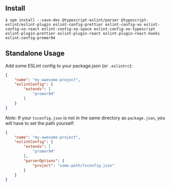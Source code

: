 ## Install

```
$ npm install --save-dev @typescript-eslint/parser @typescript-eslint/eslint-plugin eslint-config-prettier eslint-config-xo eslint-config-xo-react eslint-config-xo-space eslint-config-xo-typescript eslint-plugin-prettier eslint-plugin-react eslint-plugin-react-hooks eslint-config-promer94
```

## Standalone Usage

Add some ESLint config to your package.json (or `.eslintrc`):

```json
{
	"name": "my-awesome-project",
	"eslintConfig": {
		"extends": [
			"promer94"
		]
	}
}
```

*Note:* If your `tsconfig.json` is not in the same directory as `package.json`, you will have to set the path yourself:

```json
{
	"name": "my-awesome-project",
	"eslintConfig": {
		"extends": [
			"promer94"
		],
		"parserOptions": {
			"project": "some-path/tsconfig.json"
		}
	}
}
```
